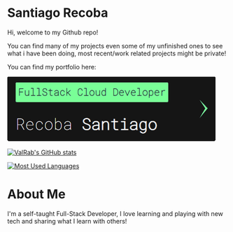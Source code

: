 # Santiago Recoba

Hi, welcome to my Github repo!

You can find many of my projects even some of my unfinished ones to see what i have been doing, most recent/work related projects might be private!

You can find my portfolio here:

<a href="https://santiagorich.github.io/Portfolio/"><img src="https://raw.githubusercontent.com/Santiagorich/Portfolio/master/quick.png" 
alt="Santiagorich's Portfolio"/></a>

[![ValRab's GitHub stats](https://github-readme-stats.vercel.app/api?username=Santiagorich&show_icons=true&layout=compact&hide=issues,stars&theme=dark)](https://github.com/Santiagorich)

[![Most Used Languages](https://github-readme-stats.vercel.app/api/top-langs/?username=santiagorich&layout=compact&theme=dark)](https://github.com/Santiagorich)

# About Me

I'm a self-taught Full-Stack Developer, I love learning and playing with new tech and sharing what I learn with others!
